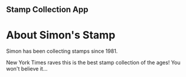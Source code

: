 Stamp Collection App
---

# About Simon's Stamp

Simon has been collecting stamps since 1981.

New York Times raves this is the best stamp collection of the ages! You won't believe it...